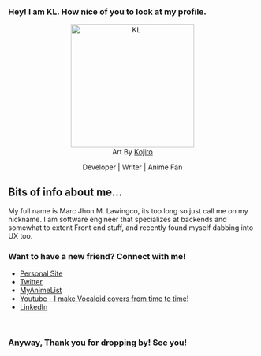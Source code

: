 ### Hey! I am KL. How nice of you to look at my profile.


<p align="center">
  <img width="250" height="250" alt="KL" src="https://kllawingco.netlify.app/KL_avatar_light.png">
  <br/>
  <span>Art By <a href="https://twitter.com/kojiro_ai" alt="Kojiro" target="_blank">Kojiro</a></span>
</p>

<p align="center" style="font-size: 14px">
 Developer | Writer | Anime Fan
</p>

## Bits of info about me...

My full name is Marc Jhon M. Lawingco, its too long so just call me on my nickname. I am software engineer that specializes at backends and somewhat to extent Front end stuff, and recently found myself dabbing into UX too.

### Want to have a new friend? Connect with me!
- [Personal Site][website]
- [Twitter][twitter]
- [MyAnimeList][myanimelist]
- [Youtube - I make Vocaloid covers from time to time!][youtube]
- [LinkedIn][linkedin]


<br/>

### Anyway, Thank you for dropping by! See you!

[website]: https://kllawingco.netlify.app/
[twitter]: https://twitter.com/keysl1831/
[myanimelist]: https://myanimelist.net/profile/keySL
[linkedin]: https://www.linkedin.com/in/marclawingco/
[youtube]: https://www.youtube.com/channel/UCV-MiUVsKJrKJKKfUK58nhg
